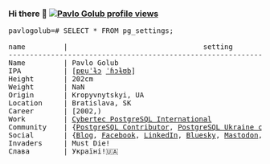 ### Hi there 👋 [![Pavlo Golub profile views](https://u8views.com/api/v1/github/profiles/9463113/views/day-week-month-total-count.svg)](https://u8views.com/github/pashagolub)

<pre>
pavlogolub=# SELECT * FROM pg_settings;

name         |                                setting
--------------------------------------------------------------------------------------
Name         | Pavlo Golub
IPA          | [<a href="https://en.wiktionary.org/wiki/File:Uk-%D0%9F%D0%B0%D0%B2%D0%BB%D0%BE.ogg">pɐu̯ˈɫɔ</a> <a href="https://en.wiktionary.org/wiki/File:Uk-%D0%B3%D0%BE%D0%BB%D1%83%D0%B1.ogg">ˈɦɔɫʊb</a>]
Height       | 202cm
Weight       | NaN
Origin       | Kropyvnytskyi, UA
Location     | Bratislava, SK
Career       | [2002,)
Work         | <a href="https://www.cybertec-postgresql.com/en/">Cybertec PostgreSQL International</a>
Community    | {<a href="https://www.postgresql.org/community/contributors/">PostgreSQL Contributor</a>, <a href="https://www.facebook.com/groups/postgresql.ua">PostgreSQL Ukraine co-founder</a>, <a href="https://summerofcode.withgoogle.com/programs/2024/organizations/postgresql">GSoC PostgreSQL Org Admin</a>}
Social       | {<a href="https://www.cybertec-postgresql.com/en/author/cybertec_golub/">Blog</a>, <a href="https://www.facebook.com/pasha.golub/">Facebook</a>, <a href="https://www.linkedin.com/in/pashagolub/">LinkedIn</a>, <a href="https://bsky.app/profile/pavlogolub.bsky.social">Bluesky</a>, <a rel="me" href="https://fosstodon.org/@PavloGolub">Mastodon</a>, <a href="https://twitter.com/PavloGolub/">Twitter</a>, <a href="https://postgresql.life/post/pavlo_golub/">PostgreSQL.Life</a>, <a href="https://stackoverflow.com/users/1109280/pavlo-golub">Stack Overflow</a>, <a href="https://sessionize.com/pasha_golub/">Sessionize</a>}
Invaders     | Must Die!
Слава        | Україні!🇺🇦
</pre>

